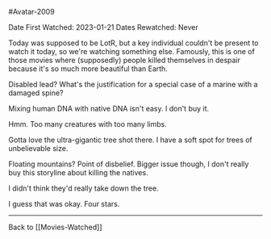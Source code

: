 #Avatar-2009

Date First Watched:  2023-01-21
Dates Rewatched:  Never

Today was supposed to be LotR, but a key individual couldn't be present to watch it today, so we're watching something else.  Famously, this is one of those movies where (supposedly) people killed themselves in despair because it's so much more beautiful than Earth.

Disabled lead?  What's the justification for a special case of a marine with a damaged spine?

Mixing human DNA with native DNA isn't easy.  I don't buy it.

Hmm.  Too many creatures with too many limbs.

Gotta love the ultra-gigantic tree shot there.  I have a soft spot for trees of unbelievable size.

Floating mountains?  Point of disbelief.  Bigger issue though, I don't really buy this storyline about killing the natives.

I didn't think they'd really take down the tree.

I guess that was okay.  Four stars.

---
Back to [[Movies-Watched]]
